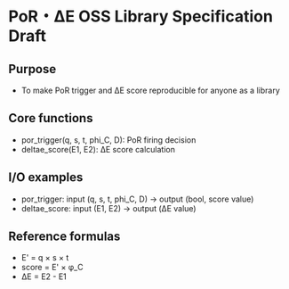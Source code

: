 # PoR・ΔE OSS Library Specification Draft

## Purpose
- To make PoR trigger and ΔE score reproducible for anyone as a library

## Core functions
- por_trigger(q, s, t, phi_C, D): PoR firing decision
- deltae_score(E1, E2): ΔE score calculation

## I/O examples
- por_trigger: input (q, s, t, phi_C, D) → output (bool, score value)
- deltae_score: input (E1, E2) → output (ΔE value)

## Reference formulas
- E' = q × s × t
- score = E' × φ_C
- ΔE = E2 - E1

